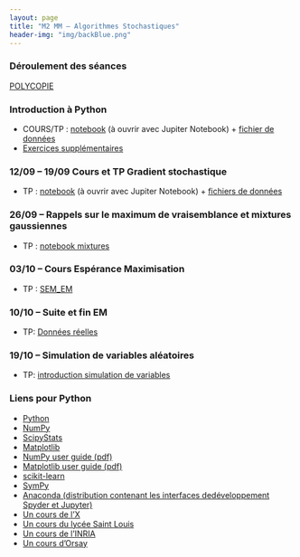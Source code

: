 ```yaml
---
layout: page
title: "M2 MM – Algorithmes Stochastiques"
header-img: "img/backBlue.png"
---
```


### Déroulement des séances

[POLYCOPIE](https://mycloud.mi.parisdescartes.fr/s/BKmTaWGGYs66ZRn)

### Introduction à Python

* COURS/TP : [notebook](https://nbviewer.jupyter.org/github/judelo/algosto/blob/master/python/introduction_python.ipynb) (à ouvrir avec Jupiter Notebook) + [fichier de données](http://www.math-info.univ-paris5.fr/~jdelon/enseignement/intro_python/PopLynxRegionCanada_1821_1934.dat)
* [Exercices supplémentaires](https://nbviewer.jupyter.org/github/judelo/algosto/blob/master/python/TP1_intro_Python.ipynb)

### 12/09 – 19/09 Cours et TP Gradient stochastique

* TP : [notebook](https://nbviewer.jupyter.org/github/judelo/algosto/blob/master/python/TP_gradient_stochastique.ipynb) (à ouvrir avec Jupiter Notebook) + [fichiers de données](https://github.com/judelo/algosto/tree/master/data)

### 26/09 – Rappels sur le maximum de vraisemblance et mixtures gaussiennes

* TP : [notebook mixtures](https://nbviewer.jupyter.org/github/judelo/algosto/blob/master/python/TP_gaussian_mixtures.ipynb)

### 03/10 – Cours Espérance Maximisation

* TP : [SEM_EM](https://nbviewer.jupyter.org/github/judelo/algosto/blob/master/python/TP_SEM_EM.ipynb)

### 10/10 – Suite et fin EM

* TP: [Données réelles](https://nbviewer.jupyter.org/github/judelo/algosto/blob/master/python/TP_EM_realdata_enonce.ipynb)

### 19/10  – Simulation de variables aléatoires

* TP: [introduction simulation de variables](https://nbviewer.jupyter.org/github/judelo/algosto/blob/master/python/TP_simulation.ipynb)



### Liens pour Python

* [Python](https://docs.python.org/2/tutorial/)
* [NumPy](http://docs.scipy.org/doc/numpy/reference/)
* [ScipyStats](http://docs.scipy.org/doc/scipy/reference/tutorial/stats.html)
* [Matplotlib]((http://matplotlib.org/users/pyplot_tutorial.html))
* [NumPy user guide (pdf)](https://docs.scipy.org/doc/numpy-1.8.0/numpy-user-1.8.0.pdf)
* [Matplotlib user guide (pdf)](http://matplotlib.org/Matplotlib.pdf)
* [scikit-learn](http://scikit-learn.org/stable/)
* [SymPy](http://www.sympy.org/fr/index.html)
* [Anaconda (distribution contenant les interfaces dedéveloppement Spyder et Jupyter)](https://www.continuum.io/downloads)
* [Un cours de l’X](http://www.cmap.polytechnique.fr/~gaiffas/intro_python.html)
* [Un cours du lycée Saint Louis](http://mathprepa.fr/python-project-euler-mpsi/)
* [Un cours de l’INRIA](http://www.labri.fr/perso/nrougier/teaching/index.html)
* [Un cours d’Orsay](http://www.iut-orsay.u-psud.fr/fr/specialites/mesures_physiques/mphy_pedagogie.html)

